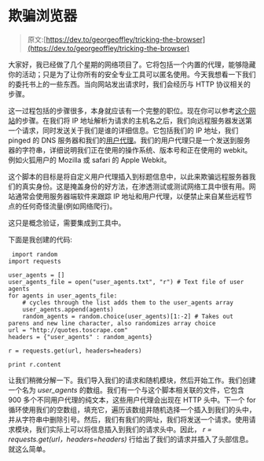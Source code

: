 # 欺骗浏览器

> 原文:[https://dev.to/georgeoffley/tricking-the-browser](https://dev.to/georgeoffley/tricking-the-browser)

大家好，我已经做了几个星期的网络项目了。它将包括一个内置的代理，能够隐藏你的活动；只是为了让你所有的安全专业工具可以匿名使用。今天我想看一下我们的委托书上的一些东西。当向网站发出请求时，我们会经历与 HTTP 协议相关的步骤。

这一过程包括的步骤很多，本身就应该有一个完整的职位。现在你可以参考[这个网站](http://celineotter.azurewebsites.net/world-wide-web-http-request-response-cycle/)的步骤。在我们将 IP 地址解析为请求的主机名之后，我们向远程服务器发送第一个请求，同时发送关于我们是谁的详细信息。它包括我们的 IP 地址，我们 pinged 的 DNS 服务器和我们的[用户代理](https://developer.mozilla.org/en-US/docs/Web/HTTP/Headers/User-Agent)。我们的用户代理只是一个发送到服务器的字符串，详细说明我们正在使用的操作系统、版本号和正在使用的 webkit。例如火狐用户的 Mozilla 或 safari 的 Apple Webkit。

这个脚本的目标是将自定义用户代理插入到标题信息中，以此来欺骗远程服务器我们的真实身份。这是掩盖身份的好方法，在渗透测试或测试网络工具中很有用。网站通常会使用服务器端软件来跟踪 IP 地址和用户代理，以便禁止来自某些远程节点的任何奇怪流量(例如网络爬行)。

这只是概念验证，需要集成到工具中。

下面是我创建的代码:

```
 import random
import requests

user_agents = []
user_agents_file = open("user_agents.txt", "r") # Text file of user agents 
for agents in user_agents_file:
    # cycles through the list adds them to the user_agents array 
    user_agents.append(agents)
    random_agents = random.choice(user_agents)[1:-2] # Takes out parens and new line character, also randomizes array choice 
url = "http://quotes.toscrape.com"
headers = {"user_agents" : random_agents}

r = requests.get(url, headers=headers)

print r.content 
```

让我们稍微分解一下。我们导入我们的请求和随机模块，然后开始工作。我们创建一个名为 *user_agents* 的数组。我们有一个与这个脚本相关联的文件，它包含 900 多个不同用户代理的纯文本，这些用户代理会出现在 HTTP 头中。下一个 for 循环使用我们的空数组，填充它，遍历该数组并随机选择一个插入到我们的头中，并从字符串中删除引号。然后，我们有我们的网址，我们将发送一个请求。使用请求模块，我们实际上可以将信息插入到我们的请求头中。因此， *r = requests.get(url，headers=headers)* 行给出了我们的请求并插入了头部信息。就这么简单。